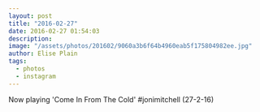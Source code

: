 ```yaml
---
layout: post
title: "2016-02-27"
date: 2016-02-27 01:54:03
description: 
image: "/assets/photos/201602/9060a3b6f64b4960eab5f175804982ee.jpg"
author: Elise Plain
tags: 
  - photos
  - instagram
---
```


Now playing &#39;Come In From The Cold&#39; #jonimitchell (27-2-16)
<p></p>
